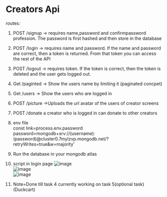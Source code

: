 
# Creators Api
routes: 

1. POST /signup -> requires name,password and confirmpassword profession. The password is first hashed and then store in the database

2. POST /login -> requires name and password. If the name and password are correct, then a token is returned. From that token you can access the rest of the API

3. POST /logout -> requires token. If the token is correct, then the token is deleted and the user gets logged out.

4. Get /paginted -> Show the users name by limiting it (paginated concpet)

5. Get /users -> Show the users who are logged in

6. POST /picture ->Uploads the url avatar of the users of creator screens

7. POST /donate a creator who is logged in can donate to other creators 

8. env file <br>
const link=process.env.password<br>
password=mongodb+srv://(username):(password)@cluster0.7mylzvp.mongodb.net/?retryWrites=true&w=majority'<br>

9. Run the database in your  mongodb atlas <br>

10. script in login page
    ![image](https://user-images.githubusercontent.com/87666139/194013993-76e2beea-4b56-4efb-af8a-746dd9702d0d.png)<br>
    ![image](https://user-images.githubusercontent.com/87666139/194014638-6569696e-f6f7-4e4d-8f29-9ee6a0e38e12.png)<br>
    ![image](https://user-images.githubusercontent.com/87666139/194014735-21c58c79-32de-41e4-b12e-a970005eb06e.png)<br>

11. Note=Done till task 4 currently working on task 5(optional task)(Duckcart)


